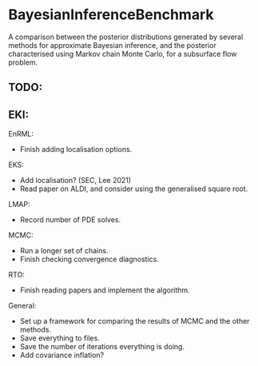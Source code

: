 # BayesianInferenceBenchmark

A comparison between the posterior distributions generated by several methods for approximate Bayesian inference, and the posterior characterised using Markov chain Monte Carlo, for a subsurface flow problem.

## TODO:

EKI:
 - 

EnRML:
 - Finish adding localisation options.

EKS:
 - Add localisation? (SEC, Lee 2021)
 - Read paper on ALDI, and consider using the generalised square root.
 
LMAP: 
 - Record number of PDE solves.

MCMC: 
 - Run a longer set of chains.
 - Finish checking convergence diagnostics.

RTO:
 - Finish reading papers and implement the algorithm.

General:
 - Set up a framework for comparing the results of MCMC and the other methods.
 - Save everything to files.
 - Save the number of iterations everything is doing.
 - Add covariance inflation?